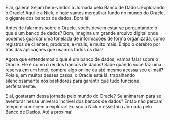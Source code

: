 
E aí, galera! Sejam bem-vindos à Jornada pelo Banco de Dados: Explorando o Oracle! Aqui é a Nick, e hoje vamos mergulhar fundo no mundo do Oracle, o gigante dos bancos de dados. Bora lá!

Antes de falarmos sobre o Oracle, vocês devem estar se perguntando: o que é um banco de dados? Bom, imagina um grande arquivo digital onde podemos guardar uma tonelada de informações de forma organizada, como registros de clientes, produtos, e-mails, e muito mais. É tipo o cérebro por trás das aplicações que usamos todos os dias!

Agora que entendemos o que é um banco de dados, vamos falar sobre o Oracle. Ele é como o rei dos bancos de dados! Sabe quando você faz uma reserva em um hotel, compra algo online ou até mesmo acessa seu e-mail? Pois é, em muitos desses casos, o Oracle está lá, trabalhando silenciosamente nos bastidores para garantir que tudo funcione perfeitamente.

E aí, gostaram dessa jornada pelo mundo do Oracle? Se animaram para se aventurar nesse universo incrível dos bancos de dados? Então não percam tempo e comecem a explorar! Eu sou a Nick e esse foi o Jornada pelo Banco de Dados. Até a próxima!